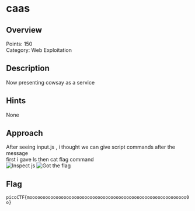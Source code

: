 # caas

## Overview
Points: 150  
Category: Web Exploitation

## Description
Now presenting cowsay as a service

## Hints
None 

## Approach
After seeing input.js , i thought we can give script commands after the message  
first i gave ls then cat flag command   
![ Inspect js](https://cdn.discordapp.com/attachments/776326384355377152/988146612419313755/Screenshot_from_2022-06-19_23-50-57.png) 
![ Got the flag](https://cdn.discordapp.com/attachments/776326384355377152/988146612150865941/Screenshot_from_2022-06-19_23-51-17.png)

## Flag
`picoCTF{moooooooooooooooooooooooooooooooooooooooooooooooooooooooooooo0o}`